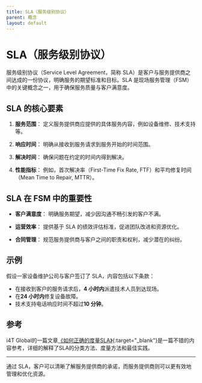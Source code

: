 ```yaml
---
title: SLA（服务级别协议）
parent: 概念
layout: default
---
```


# SLA（服务级别协议）

服务级别协议（Service Level Agreement，简称 SLA）是客户与服务提供商之间达成的一份协议，明确服务的期望标准和目标。SLA 是现场服务管理（FSM）中的关键概念之一，用于确保服务质量与客户满意度。

## SLA 的核心要素

1. **服务范围**：
   定义服务提供商应提供的具体服务内容，例如设备维修、技术支持等。

2. **响应时间**：
   明确从接收到服务请求到服务开始的时间范围。

3. **解决时间**：
   确保问题在约定的时间内得到解决。

4. **性能指标**：
   例如，首次解决率（First-Time Fix Rate, FTF）和平均修复时间（Mean Time to Repair, MTTR）。

## SLA 在 FSM 中的重要性

- **客户满意度**：
  明确服务期望，减少因沟通不畅引发的客户不满。

- **运营效率**：
  提供基于 SLA 的绩效评估标准，促进团队改进和资源优化。

- **合同管理**：
  规范服务提供商与客户之间的职责和权利，减少潜在的纠纷。

## 示例

假设一家设备维护公司与客户签订了 SLA，内容包括以下条款：

- 在接收到客户的服务请求后，**4 小时内**派遣技术人员到达现场。
- 在**24 小时内**修复设备故障。
- 技术支持电话响应时间不超过**10 分钟**。

## 参考

i4T Global的一篇文章[《如何正确的度量SLA》](https://i4tglobal.com/service-level-agreement-field-service-companies/?utm_source=franksunye.github.io/FSM-Knowledge-Hub/){:target="_blank"}是一篇不错的内容参考，详细的解释了SLA的分类方法、度量方法和最佳实践。

---

通过 SLA，客户可以清晰了解服务提供商的承诺，而服务提供商则可以更有效地管理和优化资源。

